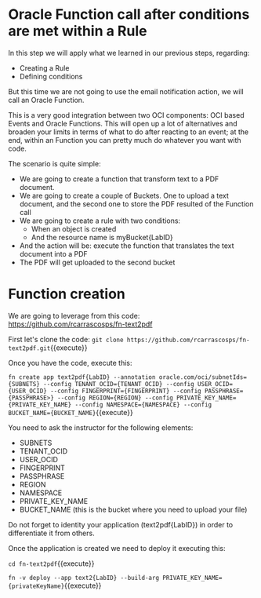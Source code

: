# Oracle Function call after conditions are met within a Rule

In this step we will apply what we learned in our previous steps, regarding:
- Creating a Rule
- Defining conditions

But this time we are not going to use the email notification action, we will call an Oracle Function.

This is a very good integration between two OCI components: OCI based Events and Oracle Functions. This will open up a lot of alternatives and broaden your limits
in terms of what to do after reacting to an event; at the end, within an Function you can pretty much do whatever you want with code.

The scenario is quite simple: 
- We are going to create a function that transform text to a PDF document. 
- We are going to create a couple of Buckets. One to upload a text document, and the second one to store the PDF resulted of the Function call
- We are going to create a rule with two conditions:
	- When an object is created
	- And the resource name is myBucket{LabID}
- And the action will be: execute the function that translates the text document into a PDF
- The PDF will get uploaded to the second bucket

# Function creation

We are going to leverage from this code:
https://github.com/rcarrascosps/fn-text2pdf

First let's clone the code:
`git clone https://github.com/rcarrascosps/fn-text2pdf.git`{{execute}}

Once you have the code, execute this:

`fn create app text2pdf{LabID} --annotation oracle.com/oci/subnetIds={SUBNETS} --config TENANT_OCID={TENANT_OCID} --config USER_OCID={USER_OCID} --config FINGERPRINT={FINGERPRINT} --config PASSPHRASE={PASSPHRASE>} --config REGION={REGION} --config PRIVATE_KEY_NAME={PRIVATE_KEY_NAME} --config NAMESPACE={NAMESPACE} --config BUCKET_NAME={BUCKET_NAME}`{{execute}}

You need to ask the instructor for the following elements:

- SUBNETS
- TENANT_OCID
- USER_OCID
- FINGERPRINT
- PASSPHRASE
- REGION
- NAMESPACE
- PRIVATE_KEY_NAME
- BUCKET_NAME (this is the bucket where you need to upload your file)

Do not forget to identity your application (text2pdf{LabID}) in order to differentiate it from others.

Once the application is created we need to deploy it executing this:

`cd fn-text2pdf`{{execute}}

`fn -v deploy --app text2{LabID} --build-arg PRIVATE_KEY_NAME={privateKeyName}`{{execute}}




